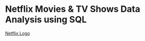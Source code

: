 # Netflix Movies & TV Shows Data Analysis using SQL

[Netflix Logo](https://github.com/Dharani-kaligi/netflix_sql_project/blob/main/logo.png)
